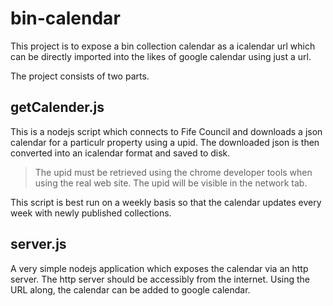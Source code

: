 # bin-calendar

This project is to expose a bin collection calendar as a icalendar url which can be directly imported into the likes of google calendar using just a url.

The project consists of two parts.

## getCalender.js

This is a nodejs script which connects to Fife Council and downloads a json calendar for a particulr property using a upid. The downloaded json is then converted into an icalendar format and saved to disk.

> The upid must be retrieved using the chrome developer tools when using the real web site. The upid will be visible in the network tab. 

This script is best run on a weekly basis so that the calendar updates every week with newly published collections.

## server.js

A very simple nodejs application which exposes the calendar via an http server. The http server should be accessibly from the internet. Using the URL along, the calendar can be added to google calendar.

